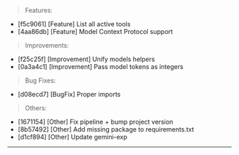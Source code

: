 > Features:
- [f5c9061] [Feature] List all active tools
- [4aa86db] [Feature] Model Context Protocol support

> Improvements:
- [f25c25f] [Improvement] Unify models helpers
- [0a3a4c1] [Improvement] Pass model tokens as integers

> Bug Fixes:
- [d08ecd7] [BugFix] Proper imports

> Others:
- [1671154] [Other] Fix pipeline + bump project version
- [8b57492] [Other] Add missing package to requirements.txt
- [d1cf894] [Other] Update gemini-exp


---
